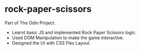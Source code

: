 # rock-paper-scissors
Part of The Odin Project. 
- Learnt basic JS and implemented Rock Paper Scissors logic.
- Used DOM Manipulation to make the game interactive.
- Designed the UI with CSS Flex Layout.
